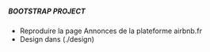 ##### BOOTSTRAP PROJECT #####
- Reproduire la page Annonces de la plateforme airbnb.fr
- Design dans (./design)

